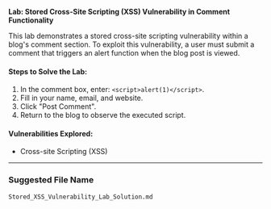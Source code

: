 **Lab: Stored Cross-Site Scripting (XSS) Vulnerability in Comment Functionality**

This lab demonstrates a stored cross-site scripting vulnerability within a blog's comment section. To exploit this vulnerability, a user must submit a comment that triggers an alert function when the blog post is viewed.

#### Steps to Solve the Lab:
1. In the comment box, enter: `<script>alert(1)</script>`.
2. Fill in your name, email, and website.
3. Click "Post Comment".
4. Return to the blog to observe the executed script.

#### Vulnerabilities Explored:
- Cross-site Scripting (XSS)

---

### Suggested File Name
`Stored_XSS_Vulnerability_Lab_Solution.md`
